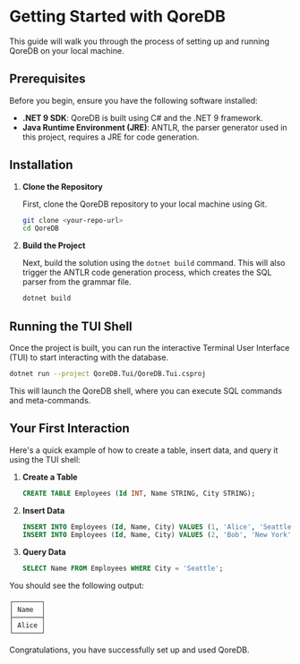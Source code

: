# Getting Started with QoreDB

This guide will walk you through the process of setting up and running QoreDB on your local machine.

## Prerequisites

Before you begin, ensure you have the following software installed:

* **.NET 9 SDK**: QoreDB is built using C# and the .NET 9 framework.
* **Java Runtime Environment (JRE)**: ANTLR, the parser generator used in this project, requires a JRE for code generation.

## Installation

1.  **Clone the Repository**

    First, clone the QoreDB repository to your local machine using Git.

    ```bash
    git clone <your-repo-url>
    cd QoreDB
    ```

2.  **Build the Project**

    Next, build the solution using the `dotnet build` command. This will also trigger the ANTLR code generation process, which creates the SQL parser from the grammar file.

    ```bash
    dotnet build
    ```

## Running the TUI Shell

Once the project is built, you can run the interactive Terminal User Interface (TUI) to start interacting with the database.

```bash
dotnet run --project QoreDB.Tui/QoreDB.Tui.csproj
```

This will launch the QoreDB shell, where you can execute SQL commands and meta-commands.

## Your First Interaction

Here's a quick example of how to create a table, insert data, and query it using the TUI shell:

1.  **Create a Table**

    ```sql
    CREATE TABLE Employees (Id INT, Name STRING, City STRING);
    ```

2.  **Insert Data**

    ```sql
    INSERT INTO Employees (Id, Name, City) VALUES (1, 'Alice', 'Seattle');
    INSERT INTO Employees (Id, Name, City) VALUES (2, 'Bob', 'New York');
    ```

3.  **Query Data**

    ```sql
    SELECT Name FROM Employees WHERE City = 'Seattle';
    ```

You should see the following output:

```
┌───────┐
│ Name  │
├───────┤
│ Alice │
└───────┘
```

Congratulations, you have successfully set up and used QoreDB.